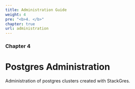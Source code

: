 ```yaml
---
title: Administration Guide
weight: 4
pre: "<b>4. </b>"
chapter: true
url: administration
---
```


### Chapter 4

# Postgres Administration

Administration of postgres clusters created with StackGres.
